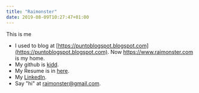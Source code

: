```yaml
---
title: "Raimonster"
date: 2019-08-09T10:27:47+01:00
---
```


This is me

- I used to blog at
  [https://puntoblogspot.blogspot.com](https://puntoblogspot.blogspot.com). Now
  https://www.raimonster.com is my home.
- My github is [kidd](https://github.com/kidd).
- My Resume is in [here](https://github.com/kidd/Me).
- My [LinkedIn](https://www.linkedin.com/in/raimon-grau-837ba91a/).
- Say "hi" at [raimonster@gmail.com](emailto:raimonster@gmail.com).
